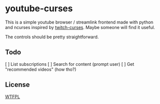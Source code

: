 # youtube-curses

[](![Usage](https://i.imgur.com/nnIgkVr.gif))

This is a simple youtube browser / streamlink frontend made with python and ncurses inspired by [twitch-curses](https://github.com/mvrozanti/twitch-curses). Maybe someone will find it useful.

The controls should be pretty straightforward.


## Todo
[ ] List subscriptions
[ ] Search for content (prompt user)
[ ] Get "recommended videos" (how tho?)

## License

[WTFPL](https://gitlab.com/corbie/twitch-curses/blob/master/LICENSE)
